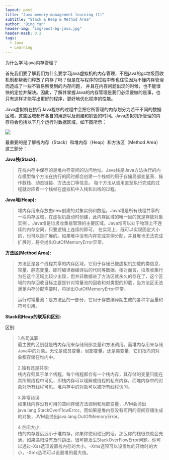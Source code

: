 ```yaml
---
layout: post
title: "Java memory management learning (1)"
subtitle: "Stack & Heap & Method Area"
author: "Bing Yan"
header-img: "img/post-bg-java.jpg"
header-mask: 0.2
tags:
  - Java
  - Learning
---
```


为什么学习java内存管理？

首先我们要了解我们为什么要学习java虚拟机的内存管理，不是java的gc垃圾回收机制都帮我们释放了内存了吗？但是在写程序的过程中却也往往因为不懂内存管理而造成了一些不容易察觉到的内存问题，
并且在内存问题出现的时候，也不能很快的定位并解决。因此，了解并掌握Java的内存管理是我们必须要做的是事，也只有这样才能写出更好的程序，更好地优化程序的性能。

Java虚拟机在执行Java程序的过程中会把它所管理的内存划分为若干不同的数据区域，这些区域都有各自的用途以及创建和销毁的时间。Java虚拟机所管理的内存将会包括以下几个运行时数据区域，如下图所示：

![](/img/java-mem-1.jpg)

最重要的是了解栈内存（Stack）和堆内存（Heap）和方法区（Method Area）这三部分：

**Java栈(Stack):**
>在栈内存中保存的是堆内存空间的访问地址。Java栈是Java方法执行的内存模型每个方法在执行的同时都会创建一个栈帧的用于存储局部变量表、操作数栈、动态链接、方法出口等信息。
每个方法从调用直至执行完成的过程就对应着一个栈帧在虚拟机中入栈和出栈的过程。

**Java堆(Heap):**
>堆内存用来存放由new创建的对象实例和数组。Java堆是所有线程共享的一块内存区域，在虚拟机启动时创建，此内存区域的唯一目的就是存放对象实例 。Java堆是垃圾收集器管理的主要区域。Java堆可以处于物理上不连续的内存空间，只要逻辑上连续的即可。
在实现上，既可以实现固定大小的，也可以是扩展的。如果堆中没有内存完成实例分配，并且堆也无法完成扩展时，将会抛出OutOfMemoryError异常。

**方法区(Method Area):**
>方法区是各个线程共享的内存区域，它用于存储已被虚拟机加载的类信息、常量、静态变量、即时编译器编译后的代码等数据。相对而言，垃圾收集行为在这个区域比较少出现，但并非数据进了方法区就永久的存在了，这个区域的内存回收目标主要是针对常量池的回收和对类型的卸载，当方法区无法满足内存分配需要时，将抛出OutOfMemoryError异常。
>
>运行时常量池：是方法区的一部分，它用于存放编译期生成的各种字面量和符号引用。

**Stack和Heap的联系和区别:**

区别:
>1.各司其职:<br/>
>最主要的区别就是栈内存用来存储局部变量和方法调用。而堆内存用来存储Java中的对象。无论是成员变量，局部变量，还是类变量，它们指向的对象都存储在堆内中。
>
>2.独有还是共享:<br/>
>栈内存归属于单个线程，每个线程都会有一个栈内存，其存储的变量只能在其所属线程中可见，即栈内存可以理解成线程的私有内存。而堆内存中的对象对所有线程可见。堆内存中的对象可以被所有线程访问。
>
>3.异常错误:<br/>
>如果栈内存没有可用的空间存储方法调用和局部变量，JVM会抛出java.lang.StackOverFlowError。而如果是堆内存没有可用的空间存储生成的对象，JVM会抛出java.lang.OutOfMemoryError。
>
>4.空间大小:<br/>
>栈的内存要远远小于堆内存，如果你使用递归的话，那么你的栈很快就会充满。如果递归没有及时跳出，很可能发生StackOverFlowError问题。你可以通过-Xss选项设置栈内存的大小。-Xms选项可以设置堆的开始时的大小，-Xmx选项可以设置堆的最大值。

